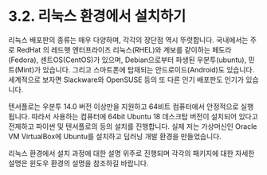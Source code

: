 # 3.2.    리눅스 환경에서 설치하기

  
리눅스 배포판의 종류는 매우 다양하며, 각각의 장단점 역시 뚜렷합니다. 국내에서는 주로 RedHat 의 레드햇 엔터프라이즈 리눅스\(RHEL\)와 계보를 같이하는 페도라\(Fedora\), 센트OS\(CentOS\)가 있으며, Debian으로부터 파생된 우분투\(ubuntu\), 민트\(Mint\)가 있습니다. 그리고 스마트폰에 탑재되는 안드로이드\(Android\)도 있습니다. 세계적으로 보자면 Slackware와 OpenSUSE 등의 또 다른 인기 배포판도 인기가 있습니다.

텐서플로는 우분투 14.0 버전 이상만을 지원하고 64비트 컴퓨터에서 안정적으로 실행됩니다. 따라서 사용하는 컴퓨터에 64bit Ubuntu 18 데스크탑 버전이 설치되어 있다고 전제하고 파이썬 및 텐서플로의 등의 설치를 진행합니다. 실제 저는 가상머신인 Oracle VM VirtualBox에 Ubuntu를 설치하고 딥러닝 개발 환경을 만들었습니다.

리눅스 환경에서 설치 과정에 대한 설명 위주로 진행되며 각각의 패키지에 대한 자세한 설명은 윈도우 환경의 설명을 참조하길 바랍니다.


